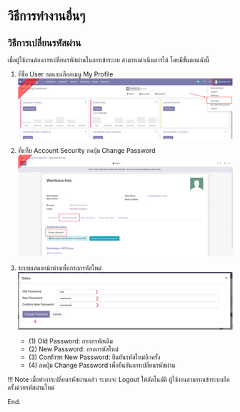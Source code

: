 # วิธีการทำงานอื่นๆ

## วิธีการเปลี่ยนรหัสผ่าน

เมื่อผู้ใช้งานต้องการเปลี่ยนรหัสผ่านในการเข้าระบบ สามารถดำเนินการได้ โดยมีขั้นตอนดังนี้

1. ที่ชื่อ User กดและเลือกเมนู My Profile
![](img/other_password_1.png)

2. ที่แท็บ Account Security กดปุ่ม Change Password
![](img/other_password_2.png)

3. ระบบแสดงหน้าต่างเพื่อกรอกรหัสใหม่
![](img/other_password_3.png)
    
    * (1) Old Password: กรอกรหัสเดิม
    * (2) New Password: กรอกรหัสใหม่
    * (3) Confirm New Password: ยืนยันรหัสใหม่อีกครั้ง
    * (4) กดปุ่ม Change Password เพื่อยืนยันการเปลี่ยนรหัสผ่าน

!!! Note
    เมื่อทำการเปลี่ยนรหัสผ่านแล้ว ระบบจะ Logout ให้อัตโนมัติ ผู้ใช้งานสามารถเข้าระบบอีกครั้งด้วยรหัสผ่านใหม่

End.
